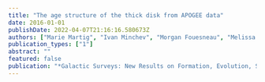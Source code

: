 ```yaml
---
title: "The age structure of the thick disk from APOGEE data"
date: 2016-01-01
publishDate: 2022-04-07T21:16:16.580673Z
authors: ["Marie Martig", "Ivan Minchev", "Morgan Fouesneau", "Melissa Ness", "Hans-Walter Rix"]
publication_types: ["1"]
abstract: ""
featured: false
publication: "*Galactic Surveys: New Results on Formation, Evolution, Structure and Chemical Evolution of the Milky Way*"
---
```


